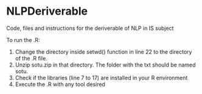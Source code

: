 # NLPDeriverable
Code, files and instructions for the deriverable of NLP in IS subject

To run the .R:

1. Change the directory inside setwd() function in line 22 to the directory of the .R file.
2. Unzip sotu.zip in that directory. The folder with the txt should be named sotu.
3. Check if the libraries (line 7 to 17) are installed in your R environment
4. Execute the .R with any tool desired
